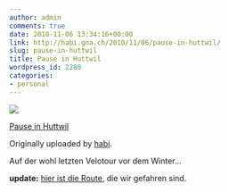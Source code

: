 ```yaml
---
author: admin
comments: true
date: 2010-11-06 13:34:16+00:00
link: http://habi.gna.ch/2010/11/06/pause-in-huttwil/
slug: pause-in-huttwil
title: Pause in Huttwil
wordpress_id: 2280
categories:
- personal
---
```



 [![](http://farm2.static.flickr.com/1128/5151236800_c7e93f9fb8_m.jpg)](http://www.flickr.com/photos/habi/5151236800/)
   

 
  [Pause in Huttwil](http://www.flickr.com/photos/habi/5151236800/)
    

  Originally uploaded by [habi](http://www.flickr.com/people/habi/).
 



Auf der wohl letzten Velotour vor dem Winter...
  

**update:** [hier ist die Route](http://www.gpsies.com/map.do?fileId=iuhqlqjlodqludfy), die wir gefahren sind.

